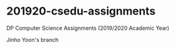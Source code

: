 # 201920-csedu-assignments
DP Computer Science Assignments (2019/2020 Academic Year)

Jinho Yoon's branch
